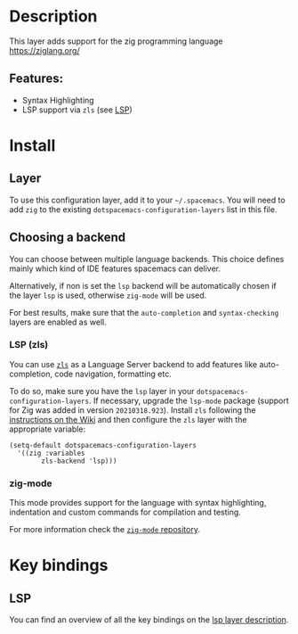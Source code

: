 # Description

This layer adds support for the zig programming language
<https://ziglang.org/>

## Features:

-   Syntax Highlighting
-   LSP support via `zls` (see [LSP](#lsp-zls))

# Install

## Layer

To use this configuration layer, add it to your `~/.spacemacs`. You will
need to add `zig` to the existing `dotspacemacs-configuration-layers`
list in this file.

## Choosing a backend

You can choose between multiple language backends. This choice defines
mainly which kind of IDE features spacemacs can deliver.

Alternatively, if non is set the `lsp` backend will be automatically
chosen if the layer `lsp` is used, otherwise `zig-mode` will be used.

For best results, make sure that the `auto-completion` and
`syntax-checking` layers are enabled as well.

### LSP (zls)

You can use [`zls`](https://github.com/zigtools/zls) as a Language
Server backend to add features like auto-completion, code navigation,
formatting etc.

To do so, make sure you have the `lsp` layer in your
`dotspacemacs-configuration-layers`. If necessary, upgrade the
`lsp-mode` package (support for Zig was added in version
`20210318.923`). Install `zls` following the [instructions on the
Wiki](https://github.com/zigtools/zls/wiki/Downloading-and-Building-ZLS#using-an-official-release)
and then configure the `zls` layer with the appropriate variable:

``` elisp
(setq-default dotspacemacs-configuration-layers
  '((zig :variables
        zls-backend 'lsp)))
```

### zig-mode

This mode provides support for the language with syntax highlighting,
indentation and custom commands for compilation and testing.

For more information check the [`zig-mode`
repository](https://github.com/ziglang/zig-mode).

# Key bindings

## LSP

You can find an overview of all the key bindings on the [lsp layer
description](https://github.com/syl20bnr/spacemacs/tree/develop/layers/%2Btools/lsp#key-bindings).

